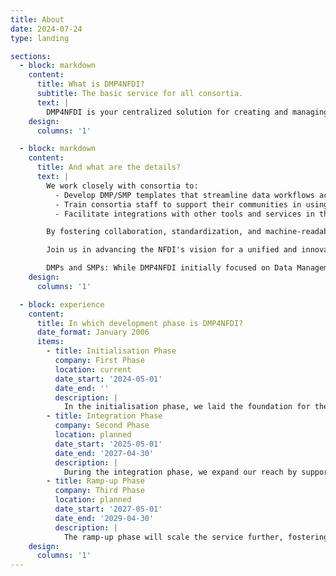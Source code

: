 ```yaml
---
title: About
date: 2024-07-24
type: landing

sections:
  - block: markdown
    content:
      title: What is DMP4NFDI?
      subtitle: The basic service for all consortia.
      text: |
        DMP4NFDI is your centralized solution for creating and managing Data Management Plans (DMPs) and Software Management Plans (SMPs) within the NFDI. As a Basic Service, we address critical gaps in infrastructure by hosting the open-source tool RDMO, enabling consortia to create discipline-specific, standardized, and interoperable templates tailored to their needs.
    design:
      columns: '1'

  - block: markdown
    content:
      title: And what are the details?
      text: |
        We work closely with consortia to:
          - Develop DMP/SMP templates that streamline data workflows across projects.
          - Train consortia staff to support their communities in using the DMP/SMP-Tool RDMO effectively.
          - Facilitate integrations with other tools and services in the research data ecosystem of the NFDI.

        By fostering collaboration, standardization, and machine-readability, DMP4NFDI enhances communication between stakeholders and ensures that DMPs become powerful tools for research planning and data sharing. Together, we make data management seamless and impactful for all disciplines!

        Join us in advancing the NFDI's vision for a unified and innovative research data management ecosystem!

        DMPs and SMPs: While DMP4NFDI initially focused on Data Management Plans (DMPs), we are expanding our expertise to include Software Management Plans (SMPs) during the integration phase. With the support of dedicated experts, we aim to address the growing importance of SMPs for managing software resources and workflows in research.
    design:
      columns: '1'

  - block: experience
    content:
      title: In which development phase is DMP4NFDI?
      date_format: January 2006
      items:
        - title: Initialisation Phase
          company: First Phase
          location: current
          date_start: '2024-05-01'
          date_end: ''
          description: |
            In the initialisation phase, we laid the foundation for the service by hosting RDMO and collaborating with consortia to create first discipline-specific DMP templates. We gathered feedback from early adopters to refine our offerings, we started developing the NFDI Template Framework to standardize DMP/SMP creation and enable machine actionability.
        - title: Integration Phase
          company: Second Phase
          location: planned
          date_start: '2025-05-01'
          date_end: '2027-04-30'
          description: |
            During the integration phase, we expand our reach by supporting consortia through incubator projects, enhancing template frameworks, and integrating RDMO with other tools and services to ensure interoperability.
        - title: Ramp-up Phase
          company: Third Phase
          location: planned
          date_start: '2027-05-01'
          date_end: '2029-04-30'
          description: |
            The ramp-up phase will scale the service further, fostering widespread adoption of DMPs and SMPs across consortia while ensuring sustainability through community-driven training and support.
    design:
      columns: '1'
---
```

